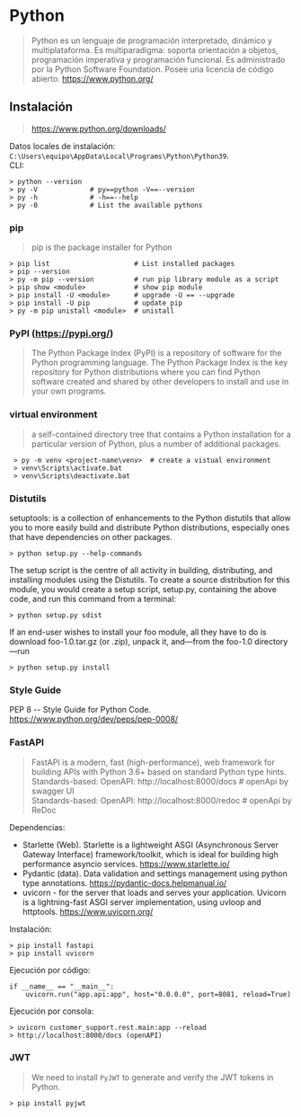 # Python
> Python es un lenguaje de programación interpretado, dinámico y multiplataforma.
> Es multiparadigma: soporta orientación a objetos, programación imperativa y programación funcional.
> Es administrado por la Python Software Foundation. Posee una licencia de código abierto. https://www.python.org/

## Instalación
> https://www.python.org/downloads/   

Datos locales de instalación: `C:\Users\equipo\AppData\Local\Programs\Python\Python39`.   
CLI:   

    > python --version
    > py -V             # py==python -V==--version
	> py -h             # -h==--help
	> py -0             # List the available pythons

### pip
> pip is the package installer for Python

    > pip list                     # List installed packages
    > pip --version
    > py -m pip --version          # run pip library module as a script
    > pip show <module>            # show pip module
    > pip install -U <module>      # upgrade -U == --upgrade
	> pip install -U pip           # update pip  
	> py -m pip unistall <module>  # unistall

### PyPI (https://pypi.org/)
> The Python Package Index (PyPI) is a repository of software for the Python programming language.
The Python Package Index is the key repository for Python distributions 
where you can find Python software created and shared by other developers to install and use in your own programs.

### virtual environment
> a self-contained directory tree that contains a Python installation for a particular version of Python, 
plus a number of additional packages.

     > py -m venv <project-name\venv>  # create a vistual environment
	 > venv\Scripts\activate.bat
	 > venv\Scripts\deactivate.bat

### Distutils
setuptools: is a collection of enhancements to the Python distutils that allow you to more easily build and distribute Python distributions, 
especially ones that have dependencies on other packages.

    > python setup.py --help-commands
The setup script is the centre of all activity in building, distributing, and installing modules using the Distutils.
To create a source distribution for this module, you would create a setup script, setup.py, containing the above code, 
and run this command from a terminal:

    > python setup.py sdist
If an end-user wishes to install your foo module, all they have to do is download foo-1.0.tar.gz (or .zip),
unpack it, and—from the foo-1.0 directory—run

    > python setup.py install

### Style Guide

PEP 8 -- Style Guide for Python Code. https://www.python.org/dev/peps/pep-0008/

### FastAPI
> FastAPI is a modern, fast (high-performance), web framework for building APIs with Python 3.6+ based on standard Python type hints.
> Standards-based: OpenAPI: http://localhost:8000/docs  # openApi by swagger UI   
> Standards-based: OpenAPI: http://localhost:8000/redoc   # openApi by ReDoc   

Dependencias:
* Starlette (Web). Starlette is a lightweight ASGI (Asynchronous Server Gateway Interface) framework/toolkit, which is ideal for building high performance asyncio services. https://www.starlette.io/
* Pydantic (data). Data validation and settings management using python type annotations. https://pydantic-docs.helpmanual.io/
* uvicorn - for the server that loads and serves your application. Uvicorn is a lightning-fast ASGI server implementation, using uvloop and httptools. https://www.uvicorn.org/

Instalación:

    > pip install fastapi
    > pip install uvicorn

Ejecución por código:

    if __name__ == "__main__":
        uvicorn.run("app.api:app", host="0.0.0.0", port=8081, reload=True)
        
Ejecución por consola:

    > uvicorn customer_support.rest.main:app --reload
    > http://localhost:8000/docs (openAPI)

### JWT
> We need to install `PyJWT` to generate and verify the JWT tokens in Python.

    > pip install pyjwt